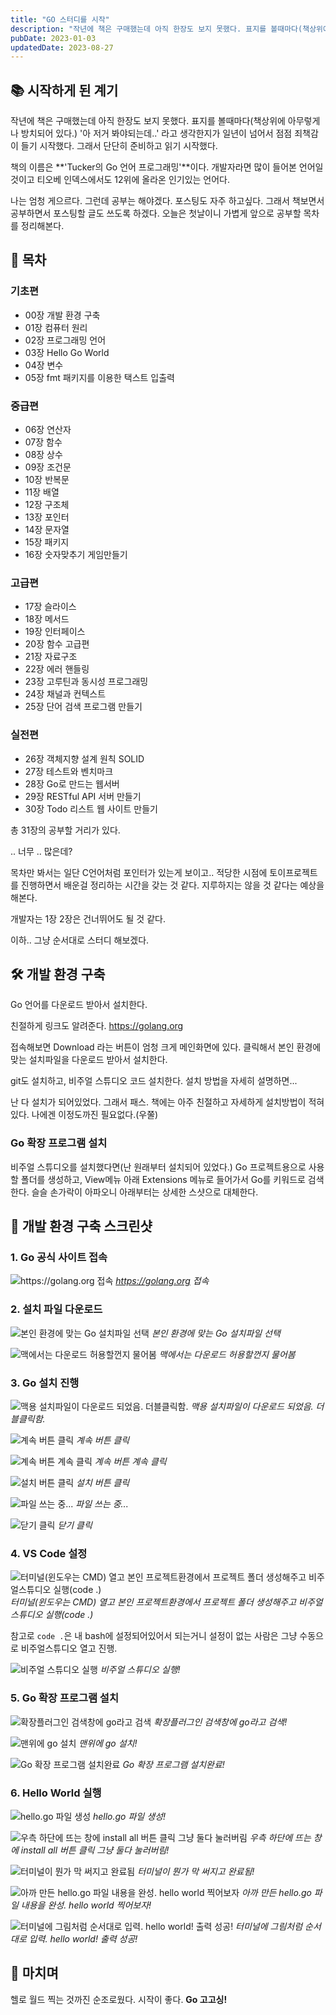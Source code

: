 ```yaml
---
title: "GO 스터디를 시작"
description: "작년에 책은 구매했는데 아직 한장도 보지 못했다. 표지를 볼때마다(책상위에 아무렇게나 방치되어 있다.) '아 저거 봐야되는데..' 라고 생각한지가 일년이 넘어서 점점 죄책감이 들기 시작했다. 그래서 단단히 준비하고 읽기 시작했다.  책의 이름은 'Tucker의 Go 언어 프로그래밍'이다..."
pubDate: 2023-01-03
updatedDate: 2023-08-27
---
```


## 📚 시작하게 된 계기

작년에 책은 구매했는데 아직 한장도 보지 못했다. 표지를 볼때마다(책상위에 아무렇게나 방치되어 있다.) '아 저거 봐야되는데..' 라고 생각한지가 일년이 넘어서 점점 죄책감이 들기 시작했다. 그래서 단단히 준비하고 읽기 시작했다.

책의 이름은 **'Tucker의 Go 언어 프로그래밍'**이다. 개발자라면 많이 들어본 언어일 것이고 티오베 인덱스에서도 12위에 올라온 인기있는 언어다.

나는 엄청 게으르다. 그런데 공부는 해야겠다. 포스팅도 자주 하고싶다. 그래서 책보면서 공부하면서 포스팅할 글도 쓰도록 하겠다. 오늘은 첫날이니 가볍게 앞으로 공부할 목차를 정리해본다.

## 📖 목차

### 기초편
- 00장 개발 환경 구축
- 01장 컴퓨터 원리
- 02장 프로그래밍 언어
- 03장 Hello Go World
- 04장 변수
- 05장 fmt 패키지를 이용한 택스트 입출력

### 중급편
- 06장 연산자
- 07장 함수
- 08장 상수
- 09장 조건문
- 10장 반복문
- 11장 배열
- 12장 구조체
- 13장 포인터
- 14장 문자열
- 15장 패키지
- 16장 숫자맞추기 게임만들기

### 고급편
- 17장 슬라이스
- 18장 메서드
- 19장 인터페이스
- 20장 함수 고급편
- 21장 자료구조
- 22장 에러 핸들링
- 23장 고루틴과 동시성 프로그래밍
- 24장 채널과 컨텍스트
- 25장 단어 검색 프로그램 만들기

### 실전편
- 26장 객체지향 설계 원칙 SOLID
- 27장 테스트와 벤치마크
- 28장 Go로 만드는 웹서버
- 29장 RESTful API 서버 만들기
- 30장 Todo 리스트 웹 사이트 만들기

총 31장의 공부할 거리가 있다.

.. 너무 .. 많은데?

목차만 봐서는 일단 C언어처럼 포인터가 있는게 보이고.. 적당한 시점에 토이프로젝트를 진행하면서 배운걸 정리하는 시간을 갖는 것 같다. 지루하지는 않을 것 같다는 예상을 해본다.

개발자는 1장 2장은 건너뛰어도 될 것 같다.

이하.. 그냥 순서대로 스터디 해보겠다.

## 🛠️ 개발 환경 구축

Go 언어를 다운로드 받아서 설치한다.

친절하게 링크도 알려준다.
https://golang.org

접속해보면 Download 라는 버튼이 엄청 크게 메인화면에 있다.
클릭해서 본인 환경에 맞는 설치파일을 다운로드 받아서 설치한다.

git도 설치하고, 비주얼 스튜디오 코드 설치한다.
설치 방법을 자세히 설명하면...

난 다 설치가 되어있었다. 그래서 패스.
책에는 아주 친절하고 자세하게 설치방법이 적혀있다. 나에겐 이정도까진 필요없다.(우쭐)

### Go 확장 프로그램 설치

비주얼 스튜디오를 설치했다면(난 원래부터 설치되어 있었다.) Go 프로젝트용으로 사용할 폴더를 생성하고, View메뉴 아래 Extensions 메뉴로 들어가서 Go를 키워드로 검색한다. 슬슬 손가락이 아파오니 아래부터는 상세한 스샷으로 대체한다.

## 📸 개발 환경 구축 스크린샷

### 1. Go 공식 사이트 접속
![https://golang.org 접속](/content/images/2023/01/1.jpg)
*https://golang.org 접속*

### 2. 설치 파일 다운로드
![본인 환경에 맞는 Go 설치파일 선택](/content/images/2023/01/2.jpg)
*본인 환경에 맞는 Go 설치파일 선택*

![맥에서는 다운로드 허용할껀지 물어봄](/content/images/2023/01/3.png)
*맥에서는 다운로드 허용할껀지 물어봄*

### 3. Go 설치 진행
![맥용 설치파일이 다운로드 되었음. 더블클릭함.](/content/images/2023/01/4.png)
*맥용 설치파일이 다운로드 되었음. 더블클릭함.*

![계속 버튼 클릭](/content/images/2023/01/5.jpg)
*계속 버튼 클릭*

![계속 버튼 계속 클릭](/content/images/2023/01/6.jpg)
*계속 버튼 계속 클릭*

![설치 버튼 클릭](/content/images/2023/01/7.jpg)
*설치 버튼 클릭*

![파일 쓰는 중...](/content/images/2023/01/8.jpg)
*파일 쓰는 중...*

![닫기 클릭](/content/images/2023/01/9.png)
*닫기 클릭*

### 4. VS Code 설정
![터미널(윈도우는 CMD) 열고 본인 프로젝트환경에서 프로젝트 폴더 생성해주고 비주얼스튜디오 실행(code .)](/content/images/2023/01/10.png)
*터미널(윈도우는 CMD) 열고 본인 프로젝트환경에서 프로젝트 폴더 생성해주고 비주얼스튜디오 실행(code .)*

참고로 `code .`은 내 bash에 설정되어있어서 되는거니 설정이 없는 사람은 그냥 수동으로 비주얼스튜디오 열고 진행.

![비주얼 스튜디오 실행](/content/images/2023/01/11.jpg)
*비주얼 스튜디오 실행!*

### 5. Go 확장 프로그램 설치
![확장플러그인 검색창에 go라고 검색](/content/images/2023/01/12.jpg)
*확장플러그인 검색창에 go라고 검색!*

![맨위에 go 설치](/content/images/2023/01/13.jpg)
*맨위에 go 설치!*

![Go 확장 프로그램 설치완료](/content/images/2023/01/14.jpg)
*Go 확장 프로그램 설치완료!*

### 6. Hello World 실행
![hello.go 파일 생성](/content/images/2023/01/15.jpg)
*hello.go 파일 생성!*

![우측 하단에 뜨는 창에 install all 버튼 클릭 그냥 둘다 눌러버림](/content/images/2023/01/16.jpg)
*우측 하단에 뜨는 창에 install all 버튼 클릭 그냥 둘다 눌러버림!*

![터미널이 뭔가 막 써지고 완료됨](/content/images/2023/01/18.jpg)
*터미널이 뭔가 막 써지고 완료됨!*

![아까 만든 hello.go 파일 내용을 완성. hello world 찍어보자](/content/images/2023/01/19.jpg)
*아까 만든 hello.go 파일 내용을 완성. hello world 찍어보자!*

![터미널에 그림처럼 순서대로 입력. hello world! 출력 성공!](/content/images/2023/01/20.jpg)
*터미널에 그림처럼 순서대로 입력. hello world! 출력 성공!*

## 🎯 마치며

헬로 월드 찍는 것까진 순조로웠다.
시작이 좋다.
**Go 고고싱!**